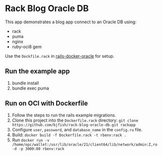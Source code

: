 # Rack Blog Oracle DB

This app demonstrates a blog app connect to an Oracle DB using:
- rack
- puma
- nginx
- ruby-oci8 gem

Use the `Dockfile.rack` in [rails-docker-oracle](https://github.com/bjfish/rails-docker-oracle) for setup.



## Run the example app
1. bundle install
2. bundle exec puma


## Run on OCI with Dockerfile
1. Follow the steps to run the rails example migrations.
2. Clone this project into the `Dockerfile.rack` directory: `git clone https://github.com/bjfish/rack-blog-oracle-db.git rackapp`
3. Configure `user`, `password`, and `database_name` in the `config.ru` file.
3. Build: `docker build -f Dockerfile.rack -t rbenv:rack .`
4. Run `docker run -v /home/opc/wallet:/usr/lib/oracle/21/client64/lib/network/admin:Z,ro -d -p 3000:80 rbenv:rack`
